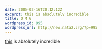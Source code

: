 ```yaml
---
date: 2005-02-16T20:12:12Z
excerpt: this is absolutely incredible
title: O M G
wordpress_id: 995
wordpress_url: http://new.nata2.org/?p=995
---
```


<a href="http://www.ip-relay.com/myiprelay.htm">this</a> is absolutely incredible
